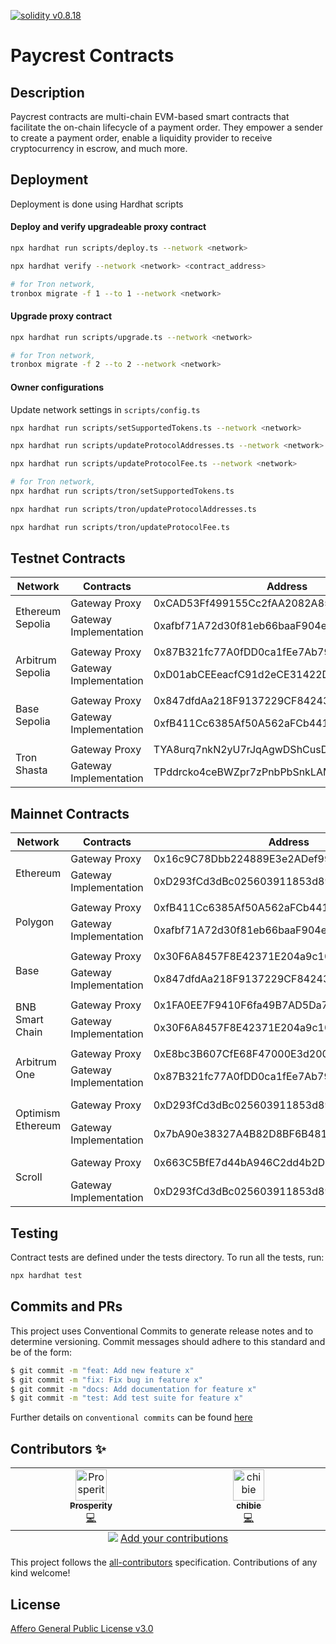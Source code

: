 <a href="https://solidity.readthedocs.io/en/v0.8.18/"><img alt="solidity v0.8.18" src="https://badgen.net/badge/solidity/v0.8.18/blue"></a>

# Paycrest Contracts
    
## Description

Paycrest contracts are multi-chain EVM-based smart contracts that facilitate the on-chain lifecycle of a payment order. They empower a sender to create a payment order, enable a liquidity provider to receive cryptocurrency in escrow, and much more.

## Deployment

Deployment is done using Hardhat scripts

#### Deploy and verify upgradeable proxy contract

```bash
npx hardhat run scripts/deploy.ts --network <network>

npx hardhat verify --network <network> <contract_address>

# for Tron network,
tronbox migrate -f 1 --to 1 --network <network>
```

#### Upgrade proxy contract

```bash
npx hardhat run scripts/upgrade.ts --network <network>

# for Tron network,
tronbox migrate -f 2 --to 2 --network <network>
```

#### Owner configurations

Update network settings in `scripts/config.ts`

```bash
npx hardhat run scripts/setSupportedTokens.ts --network <network>

npx hardhat run scripts/updateProtocolAddresses.ts --network <network>

npx hardhat run scripts/updateProtocolFee.ts --network <network>

# for Tron network,
npx hardhat run scripts/tron/setSupportedTokens.ts

npx hardhat run scripts/tron/updateProtocolAddresses.ts

npx hardhat run scripts/tron/updateProtocolFee.ts
```


## Testnet Contracts

<table>
	<thead>
		<tr>
			<th>Network</th>
			<th>Contracts</th>
			<th>Address</th>
		</tr>
	</thead>
	<tbody>
		<tr>
			<td rowspan="2">Ethereum Sepolia</td>
			<td>Gateway Proxy</td>
			<td>0xCAD53Ff499155Cc2fAA2082A85716322906886c2</td>
		</tr>
		<tr>
			<td>Gateway Implementation</td>
			<td>0xafbf71A72d30f81eb66baaF904ea537fD35dd106</td>
		</tr>
		<tr>
			<td colspan="3"></td>
		</tr>
		<tr>
			<td rowspan="2">Arbitrum Sepolia</td>
			<td>Gateway Proxy</td>
			<td>0x87B321fc77A0fDD0ca1fEe7Ab791131157B9841A</td>
		</tr>
		<tr>
			<td>Gateway Implementation</td>
			<td>0xD01abCEEeacfC91d2eCE31422DFe531004A7D2e6</td>
		</tr>
		<tr>
			<td colspan="3"></td>
		</tr>
		<tr>
			<td rowspan="2">Base Sepolia</td>
			<td>Gateway Proxy</td>
			<td>0x847dfdAa218F9137229CF8424378871A1DA8f625</td>
		</tr>
		<tr>
			<td>Gateway Implementation</td>
			<td>0xfB411Cc6385Af50A562aFCb441864E9d541CDA67</td>
		</tr>
		<tr>
			<td colspan="3"></td>
		</tr>
		<tr>
			<td rowspan="2">Tron Shasta</td>
			<td>Gateway Proxy</td>
			<td>TYA8urq7nkN2yU7rJqAgwDShCusDZrrsxZ</td>
		</tr>
		<tr>
			<td>Gateway Implementation</td>
			<td>TPddrcko4ceBWZpr7zPnbPbSnkLAMjBCCm</td>
		</tr>
	</tbody>
</table>

## Mainnet Contracts

<table>
	<thead>
		<tr>
			<th>Network</th>
			<th>Contracts</th>
			<th>Address</th>
		</tr>
	</thead>
	<tbody>
		<tr>
			<td rowspan="2">Ethereum</td>
			<td>Gateway Proxy</td>
			<td>0x16c9C78Dbb224889E3e2ADef991C8c4438ea797B</td>
		</tr>
		<tr>
			<td>Gateway Implementation</td>
			<td>0xD293fCd3dBc025603911853d893A4724CF9f70a0</td>
		</tr>
		<tr>
			<td colspan="3"></td>
		</tr>
		<tr>
			<td rowspan="2">Polygon</td>
			<td>Gateway Proxy</td>
			<td>0xfB411Cc6385Af50A562aFCb441864E9d541CDA67</td>
		</tr>
		<tr>
			<td>Gateway Implementation</td>
			<td>0xafbf71A72d30f81eb66baaF904ea537fD35dd106</td>
		</tr>
		<tr>
			<td colspan="3"></td>
		</tr>
		<tr>
			<td rowspan="2">Base</td>
			<td>Gateway Proxy</td>
			<td>0x30F6A8457F8E42371E204a9c103f2Bd42341dD0F</td>
		</tr>
		<tr>
			<td>Gateway Implementation</td>
			<td>0x847dfdAa218F9137229CF8424378871A1DA8f625</td>
		</tr>
		<tr>
			<td colspan="3"></td>
		</tr>
		<tr>
			<td rowspan="2">BNB Smart Chain</td>
			<td>Gateway Proxy</td>
			<td>0x1FA0EE7F9410F6fa49B7AD5Da72Cf01647090028</td>
		</tr>
		<tr>
			<td>Gateway Implementation</td>
			<td>0x30F6A8457F8E42371E204a9c103f2Bd42341dD0F</td>
		</tr>
		<tr>
			<td colspan="3"></td>
		</tr>
		<tr>
			<td rowspan="2">Arbitrum One</td>
			<td>Gateway Proxy</td>
			<td>0xE8bc3B607CfE68F47000E3d200310D49041148Fc</td>
		</tr>
		<tr>
			<td>Gateway Implementation</td>
			<td>0x87B321fc77A0fDD0ca1fEe7Ab791131157B9841A</td>
		</tr>
		<tr>
			<td rowspan="2">Optimism Ethereum</td>
			<td>Gateway Proxy</td>
			<td>0xD293fCd3dBc025603911853d893A4724CF9f70a0</td>
			<td>Gateway Admin</td>
			<td>0xb9B5280AB99E48a9662D4740B1e1398abdf87b6D</td>
		</tr>
		<tr>
			<td>Gateway Implementation</td>
			<td>0x7bA90e38327A4B82D8BF6B481C1b2Ed14228E91A</td>
		</tr>
		<tr>
			<td rowspan="2">Scroll</td>
			<td>Gateway Proxy</td>
			<td>0x663C5BfE7d44bA946C2dd4b2D1Cf9580319F9338</td>
			<td>Gateway Admin</td>
			<td>0x16c9C78Dbb224889E3e2ADef991C8c4438ea797B</td>
		</tr>
		<tr>
			<td>Gateway Implementation</td>
			<td>0xD293fCd3dBc025603911853d893A4724CF9f70a0</td>
		</tr>
	</tbody>
</table>

## Testing

Contract tests are defined under the tests directory. To run all the tests, run:

```bash
npx hardhat test
```

## **Commits and PRs**

This project uses Conventional Commits to generate release notes and to determine versioning. Commit messages should adhere to this standard and be of the form:

```bash
$ git commit -m "feat: Add new feature x"
$ git commit -m "fix: Fix bug in feature x"
$ git commit -m "docs: Add documentation for feature x"
$ git commit -m "test: Add test suite for feature x"
```

Further details on `conventional commits` can be found [here](https://www.conventionalcommits.org/en/v1.0.0/)

## Contributors ✨

<!-- ALL-CONTRIBUTORS-LIST:START - Do not remove or modify this section -->
<!-- prettier-ignore-start -->
<!-- markdownlint-disable -->
<table>
  <tbody>
    <tr>
      <td align="center" valign="top" width="14.28%"><a href="https://onahprosperity.github.io/"><img src="https://avatars.githubusercontent.com/u/40717516?v=4?s=50" width="50px;" alt="Prosperity"/><br /><sub><b>Prosperity</b></sub></a><br /><a href="https://github.com/paycrest/contracts" title="code">💻</a></td>
      <td align="center" valign="top" width="14.28%"><a href="https://chibie.github.io/"><img src="https://avatars.githubusercontent.com/u/6025509?v=4" width="50px;" alt="chibie"/><br /><sub><b>chibie</b></sub></a><br /><a href="https://github.com/paycrest/contracts" title="code">💻</a></td>
    </tr>
  </tbody>
  <tfoot>
    <tr>
      <td align="center" size="13px" colspan="7">
        <img src="https://raw.githubusercontent.com/all-contributors/all-contributors-cli/1b8533af435da9854653492b1327a23a4dbd0a10/assets/logo-small.svg">
          <a href="https://all-contributors.js.org/docs/en/bot/usage">Add your contributions</a>
        </img>
      </td>
    </tr>
  </tfoot>
</table>

<!-- markdownlint-restore -->
<!-- prettier-ignore-end -->

<!-- ALL-CONTRIBUTORS-LIST:END -->

This project follows the [all-contributors](https://github.com/all-contributors/all-contributors) specification. Contributions of any kind welcome!

## License
[Affero General Public License v3.0](https://choosealicense.com/licenses/agpl-3.0/)
